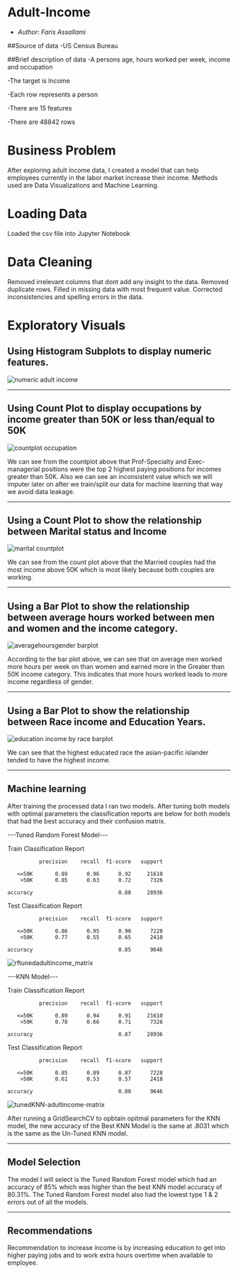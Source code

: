 # Adult-Income
- *Author: Faris Assallami*


##Source of data 
-US Census Bureau

##Brief description of data 
-A persons age, hours worked per week, income and occupation

-The target is Income

-Each row represents a person

-There are 15 features

-There are 48842 rows

#  Business Problem

After exploring adult income data, I created a model that can help employees currently in the labor market increase their income.  Methods used are Data Visualizations and Machine Learning.

#  Loading Data

Loaded the csv file into Jupyter Notebook

# Data Cleaning

Removed irrelevant columns that dont add any insight to the data.  Removed duplicate rows.  Filled in missing data with most frequent value.  Corrected inconsistencies and spelling errors in the data.

# Exploratory Visuals

## Using Histogram Subplots to display numeric features.

![numeric adult income](https://user-images.githubusercontent.com/111199631/230174355-64a51846-7e94-417e-aeb5-2a04e1ab9044.png)

---------------------------------------------------------

## Using Count Plot to display occupations by income greater than 50K or less than/equal to 50K

![countplot occupation](https://user-images.githubusercontent.com/111199631/230174773-2f8ff3f7-5acd-41a6-b08c-41e303d4e35c.png)

We can see from the countplot above that Prof-Specialty and Exec-managerial positions were the top 2 highest paying positions for incomes greater than 50K.  Also we can see an inconsistent value which we will imputer later on after we train/split our data for machine learning that way we avoid data leakage.

--------------------------------------------------------

## Using a Count Plot to show the relationship between Marital status and Income

![marital countplot](https://user-images.githubusercontent.com/111199631/230175584-f2185551-437a-490c-84db-2844aff813ca.png)


We can see from the count plot above that the Married couples had the most income above 50K which is most likely because both couples are working.

---------------------------------------------------------

## Using a Bar Plot to show the relationship between average hours worked between men and women and the income category.

![averagehoursgender barplot](https://user-images.githubusercontent.com/111199631/230175913-9c01eab3-cd1f-46df-9861-a84d262eda9e.png)

According to the bar plot above, we can see that on average men worked more hours per week on than women and earned more in the Greater than 50K income category.  This indicates that more hours worked leads to more income regardless of gender.

----------------------------------------------------------
## Using a Bar Plot to show the relationship between Race income and Education Years.

![education income by race barplot](https://user-images.githubusercontent.com/111199631/230177174-da2bbc3e-7c13-47a7-bf96-bd19d2a31cf4.png)

We can see that the highest educated race the asian-pacific islander tended to have the highest income.

----------------------------------------------------------

## Machine learning

After training the processed data I ran two models.  After tuning both models with optimal parameters the classification reports are below for both models that had the best accuracy and their confusion matrix.

---Tuned Random Forest Model---

Train Classification Report 

              precision    recall  f1-score   support

       <=50K       0.89      0.96      0.92     21610
        >50K       0.85      0.63      0.72      7326

    accuracy                           0.88     28936
   

Test Classification Report 

              precision    recall  f1-score   support

       <=50K       0.86      0.95      0.90      7228
        >50K       0.77      0.55      0.65      2418

    accuracy                           0.85      9646
   
   
   ![rftunedadultincome_matrix](https://user-images.githubusercontent.com/111199631/230178350-633e8986-69ea-47a2-a96f-2cd6f9bc3c70.png)

  
---KNN Model---

Train Classification Report 

              precision    recall  f1-score   support

       <=50K       0.89      0.94      0.91     21610
        >50K       0.78      0.66      0.71      7326

    accuracy                           0.87     28936
   

Test Classification Report 

              precision    recall  f1-score   support

       <=50K       0.85      0.89      0.87      7228
        >50K       0.61      0.53      0.57      2418

    accuracy                           0.80      9646
    
   
![tunedKNN-adultincome-matrix](https://user-images.githubusercontent.com/111199631/230178817-d06b7042-ec25-422f-8a7f-11e7d7d2a2e9.png)


After running a GridSearchCV to opbtain opitmal parameters for the KNN model, the new accuracy of the Best KNN Model is the same at .8031 which is the same as the Un-Tuned KNN model.

-------------------------------------------------------

## Model Selection

The model I will select is the Tuned Random Forest model which had an accuracy of 85% which was higher than the best KNN model accuracy of 80.31%.  The Tuned Random Forest model also had the lowest type 1 & 2 errors out of all the models.

 
--------------------------------------------------------

## Recommendations

Recommendation to increase income is by increasing education to get into higher paying jobs and to work extra hours overtime when available to employee.
